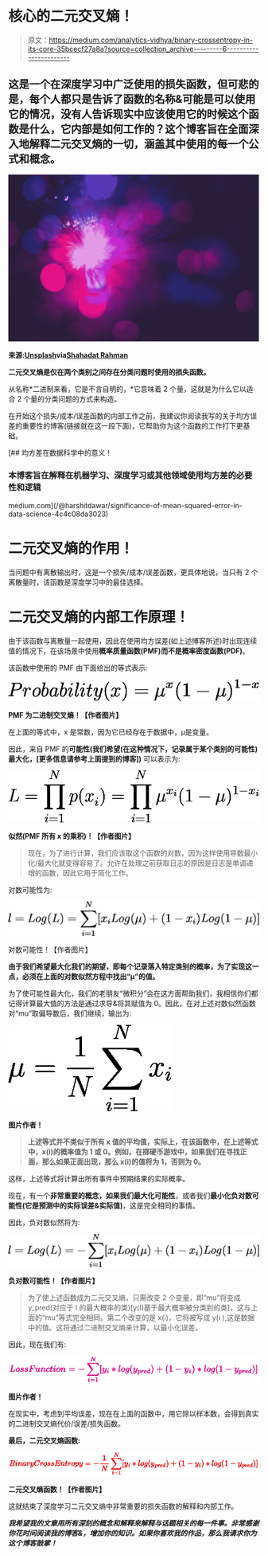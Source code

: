 # 核心的二元交叉熵！

> 原文：<https://medium.com/analytics-vidhya/binary-crossentropy-in-its-core-35bcecf27a8a?source=collection_archive---------6----------------------->

## 这是一个在深度学习中广泛使用的损失函数，但可悲的是，每个人都只是告诉了函数的名称&可能是可以使用它的情况，没有人告诉现实中应该使用它的时候这个函数是什么，它内部是如何工作的？这个博客旨在全面深入地解释二元交叉熵的一切，涵盖其中使用的每一个公式和概念。

![](img/11f80fba207e9aaac0f3b7107e3432dd.png)

**来源:**[**Unsplash**](https://unsplash.com)**via**[**Shahadat Rahman**](https://unsplash.com/@hishahadat)

**二元交叉熵是仅在两个类别之间存在分类问题时使用的损失函数。**

从名称*二进制来看，它是不言自明的，*它意味着 2 个量，这就是为什么它以适合 2 个量的分类问题的方式来构造。

在开始这个损失/成本/误差函数的内部工作之前，我建议你阅读我写的关于均方误差的重要性的博客(链接就在这一段下面)，它帮助你为这个函数的工作打下更基础。

[](/@harshitdawar/significance-of-mean-squared-error-in-data-science-4c4c08da3023) [## 均方差在数据科学中的意义！

### 本博客旨在解释在机器学习、深度学习或其他领域使用均方差的必要性和逻辑

medium.com](/@harshitdawar/significance-of-mean-squared-error-in-data-science-4c4c08da3023) 

# 二元交叉熵的作用！

当问题中有离散输出时，这是一个损失/成本/误差函数，更具体地说，当只有 2 个离散量时，该函数是深度学习中的最佳选择。

# 二元交叉熵的内部工作原理！

由于该函数与离散量一起使用，因此在使用均方误差(如上述博客所述)时出现连续值的情况下，在该场景中使用**概率质量函数(PMF)**而不是**概率密度函数(PDF)**。

该函数中使用的 PMF 由下面给出的等式表示:

![](img/1103b2207e0c3b0e47eebeae9d92acd0.png)

**PMF 为二进制交叉熵！【作者图片】**

在上面的等式中，x 是常数，因为它已经存在于数据中，μ是变量。

因此，来自 PMF 的**可能性(我们希望(在这种情况下，记录属于某个类别的可能性)最大化，[更多信息请参考上面提到的博客])** 可以表示为:

![](img/c55d445c24acce169f3934c301643adb.png)

**似然(PMF 所有 x 的乘积)！【作者图片】**

> 现在，为了进行计算，我们应该取这个函数的对数，因为这样使用导数最小化/最大化就变得容易了。允许在处理之前获取日志的原因是日志是单调递增的函数，因此它用于简化工作。

对数可能性为:

![](img/1f788b56f928885a30cc0657f35af6e4.png)

对数可能性！【作者图片】

**由于我们希望最大化我们的期望，即每个记录落入特定类别的概率，为了实现这一点，必须在上面的对数似然方程中找出“μ”的值。**

为了使可能性最大化，我们的老朋友“微积分”会在这方面帮助我们，我相信你们都记得计算最大值的方法是通过求导&将其赋值为 0。因此，在对上述对数似然函数对“mu”取偏导数后，我们继续，输出为:

![](img/40ab08ba7c281e4ed29ad041e8b5bef1.png)

**图片作者！**

> **上述等式并不类似于所有 x 值的平均值，实际上，在该函数中，在上述等式中，x(i)的概率值为 1 或 0。例如，在掷硬币游戏中，如果我们在寻找正面，那么如果正面出现，那么 x(i)的值将为 1，否则为 0。**

这样，上述等式将计算出所有事件中预期结果的实际概率。

现在，有一个**非常重要的概念，**如果我们**最大化可能性**，或者我们**最小化负对数可能性(它是预测中的实际误差&实际值)**，这是完全相同的事情。

因此，负对数似然将为:

![](img/886fa9eb49736458d8988cee9880f3b2.png)

**负对数可能性！【作者图片】**

> 为了使上述函数成为二元交叉熵，只需改变 2 个变量，即“mu”将变成 y_pred(对应于 I 的最大概率的类)[y(I)基于最大概率被分类到的类]，这与上面的“mu”等式完全相同。第二个改变的是 x(i)，它将被写成 y(i ),这是数据中的值。这将通过二进制交叉熵来计算，以最小化误差。

因此，现在我们有:

![](img/d11933a8625bdaef4b8f0c52d62bb939.png)

**图片作者！**

在现实中，考虑到平均误差，现在在上面的函数中，用它除以样本数，会得到真实的二进制交叉熵代价/误差/损失函数。

**最后，二元交叉熵函数:**

![](img/5b17c59b9eae5498224096bc2dea91c8.png)

**二元交叉熵函数！【作者图片】**

这就结束了深度学习二元交叉熵中非常重要的损失函数的解释和内部工作。

***我希望我的文章用所有深刻的概念和解释来解释与话题相关的每一件事。非常感谢你花时间阅读我的博客&，增加你的知识。如果你喜欢我的作品，那么我请求你为这个博客鼓掌！***